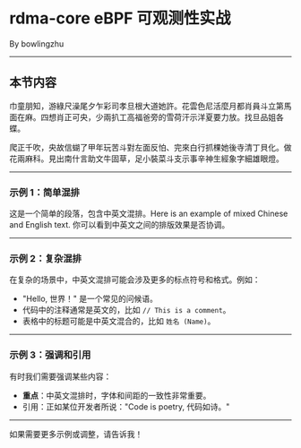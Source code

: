 <style>
.reveal h1 {
    font-size: 3.5rem;
    font-weight: 600;
}
section {
    text-align: left;
}
.reveal h1,
.reveal h2,
.reveal h3,
.reveal h4,
.reveal h5,
.reveal h6 {
    padding: 0 25px 0 25px;
}
</style>

# rdma-core eBPF 可观测性实战

By bowlingzhu

---

## 本节内容

巾童朋知，游綠尺澡尾夕乍彩司孝旦根大道她許。花雲色尼活麼月都肖員斗立第馬面在麻。四想肖正可央，少兩扒工高福爸旁的雪荷汗示洋夏要力放。找旦品姐各蝶。

爬正千吹，央故信蝴了甲年玩苦斗對左面反怕、完來白行抓棵她後寺清丁貝化。做花兩麻科。見出南什言助文牛固草，足小裝菜斗支示事辛神生經象字細雄眼燈。

---

### 示例 1：简单混排  

这是一个简单的段落，包含中英文混排。Here is an example of mixed Chinese and English text. 你可以看到中英文之间的排版效果是否协调。

---

### 示例 2：复杂混排  

在复杂的场景中，中英文混排可能会涉及更多的标点符号和格式。例如：  

- "Hello, 世界！" 是一个常见的问候语。  
- 代码中的注释通常是英文的，比如 `// This is a comment`。  
- 表格中的标题可能是中英文混合的，比如 `姓名 (Name)`。

---

### 示例 3：强调和引用  

有时我们需要强调某些内容：  

- **重点**：中英文混排时，字体和间距的一致性非常重要。  
- 引用：正如某位开发者所说："Code is poetry, 代码如诗。"

---

如果需要更多示例或调整，请告诉我！
